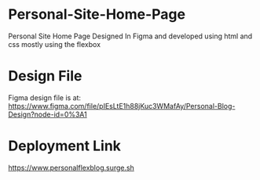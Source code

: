 # Personal-Site-Home-Page
Personal Site Home Page Designed In Figma and developed using html and css mostly using the flexbox
# Design File
Figma design file is at: https://www.figma.com/file/pIEsLtE1h88jKuc3WMafAy/Personal-Blog-Design?node-id=0%3A1
# Deployment Link
https://www.personalflexblog.surge.sh
